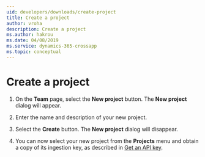 ```yaml
---
uid: developers/downloads/create-project
title: Create a project
author: vroha
description: Create a project
ms.author: hakrou
ms.date: 04/08/2019
ms.service: dynamics-365-crossapp
ms.topic: conceptual
---
```

# Create a project

1. On the **Team** page, select the **New project** button. The **New project** dialog will appear.

2. Enter the name and description of your new project.

3. Select the **Create** button. The **New project** dialog will disappear.

4. You can now select your new project from the **Projects** menu and obtain a copy of its ingestion key, as described in [Get an API key](xref:developers/downloads/api-token).
